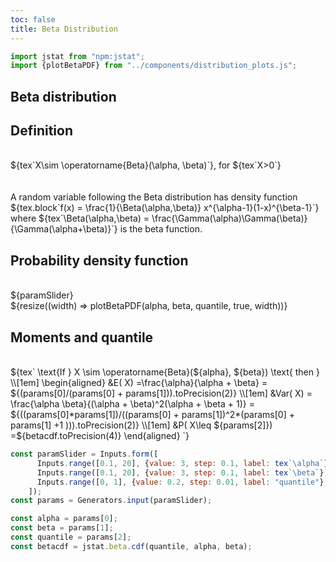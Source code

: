 ```yaml
---
toc: false
title: Beta Distribution
---
```


```js
import jstat from "npm:jstat";
import {plotBetaPDF} from "../components/distribution_plots.js";
```

## Beta distribution

<div class="grid grid-cols-2">
  <div class="card">
    <h2><b>Definition</b></h2><br>
    ${tex`X\sim \operatorname{Beta}(\alpha, \beta)`}, for ${tex`X>0`}
    <br><br><br>
    A random variable following the Beta distribution has density function
    <br>
    ${tex.block`f(x) = \frac{1}{\Beta(\alpha,\beta)} x^{\alpha-1}(1-x)^{\beta-1}`}
    where ${tex`\Beta(\alpha,\beta) = \frac{\Gamma(\alpha)\Gamma(\beta)}{\Gamma(\alpha+\beta)}`} is the beta function.
  </div>
  <div class="card grid-rowspan-2">
    <h2><b>Probability density function</b></h2><br>
    ${paramSlider}<br>
    ${resize((width) => plotBetaPDF(alpha, beta, quantile, true, width))}
  </div>
  <div class="card">
    <h2><b>Moments and quantile</b></h2><br>
    ${tex`
    \text{If } X \sim \operatorname{Beta}(${alpha}, ${beta}) \text{ then } \\[1em] 
    \begin{aligned}
      &E( X) =\frac{\alpha}{\alpha + \beta} = ${(params[0]/(params[0] + params[1])).toPrecision(2)} \\[1em]
      &Var( X) = \frac{\alpha \beta}{(\alpha + \beta)^2(\alpha + \beta + 1)} = ${((params[0]*params[1])/((params[0] + params[1])^2*(params[0] + params[1] +1 ))).toPrecision(2)} \\[1em]
      &P( X\leq ${params[2]}) =${betacdf.toPrecision(4)}
    \end{aligned}
    `}
  </div>
</div>

```js
const paramSlider = Inputs.form([
      Inputs.range([0.1, 20], {value: 3, step: 0.1, label: tex`\alpha`}),
      Inputs.range([0.1, 20], {value: 3, step: 0.1, label: tex`\beta`}),
      Inputs.range([0, 1], {value: 0.2, step: 0.01, label: "quantile"})
    ]);
const params = Generators.input(paramSlider);
```

```js
const alpha = params[0];
const beta = params[1];
const quantile = params[2];
const betacdf = jstat.beta.cdf(quantile, alpha, beta);
```

